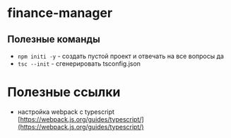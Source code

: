 # finance-manager

## Полезные команды

- `npm initi -y` - создать пустой проект и отвечать на все вопросы да
- `tsc --init` - сгенерировать tsconfig.json

# Полезные ссылки

- настройка webpack с typescript [https://webpack.js.org/guides/typescript/](https://webpack.js.org/guides/typescript/)
